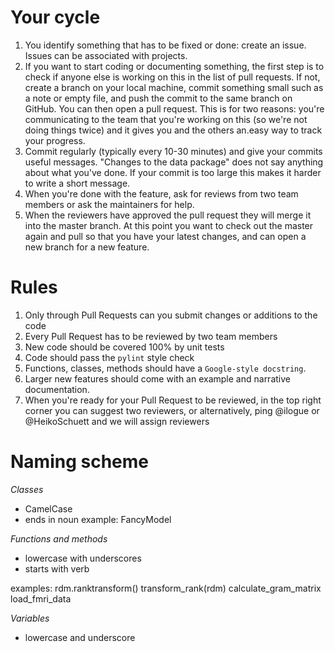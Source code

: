 Your cycle
==========

1. You identify something that has to be fixed or done: create an issue. Issues can be associated with projects.
2. If you want to start coding or documenting something, the first step is to check if anyone else is working on this in the list of pull requests. If not, create a branch on your local machine, commit something small such as a note or empty file, and push the commit to the same branch on GitHub. You can then open a pull request. This is for two reasons: you're communicating to the team that you're working on this (so we're not doing things twice) and it gives you and the others an.easy way to track your progress.
3. Commit regularly (typically every 10-30 minutes) and give your commits useful messages. "Changes to the data package" does not say anything about what you've done. If your commit is too large this makes it harder to write a short message.
4. When you're done with the feature, ask for reviews from two team members or ask the maintainers for help.
5. When the reviewers have approved the pull request they will merge it into the master branch. At this point you want to check out the master again and pull so that you have your latest changes, and can open a new branch for a new feature. 



Rules
=====

1. Only through Pull Requests can you submit changes or additions to the code
2. Every Pull Request has to be reviewed by two team members
3. New code should be covered 100% by unit tests
4. Code should pass the `pylint` style check
5. Functions, classes, methods should have a `Google-style docstring`.
6. Larger new features should come with an example and narrative documentation.
7. When you're ready for your Pull Request to be reviewed, in the top right corner you can suggest two reviewers,
or alternatively, ping @ilogue or @HeikoSchuett and we will assign reviewers

Naming scheme
=============


*Classes*

- CamelCase
- ends in noun
example: FancyModel

*Functions and methods*

- lowercase with underscores
- starts with verb

examples:
rdm.ranktransform()
transform_rank(rdm)
calculate_gram_matrix
load_fmri_data

*Variables*

- lowercase and underscore
